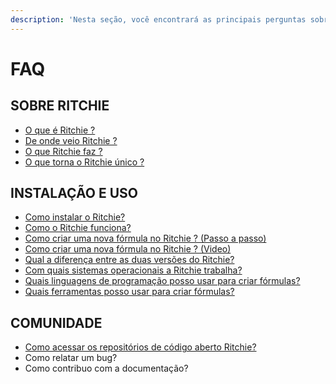 ```yaml
---
description: 'Nesta seção, você encontrará as principais perguntas sobre o Ritchie.'
---
```


# FAQ

## SOBRE RITCHIE 

* [O que é Ritchie ? ](https://docs.ritchiecli.io/v/doc-portuguese/#o-que-e-o-ritchie)
* [De onde veio Ritchie ? ](https://docs.ritchiecli.io/v/doc-portuguese/#de-onde-veio-o-ritchie)
* [O que Ritchie faz ? ](https://docs.ritchiecli.io/v/doc-portuguese/#o-que-faz-o-ritchie)
* [O que torna o Ritchie único ?](https://docs.ritchiecli.io/v/doc-portuguese/#o-que-torna-o-ritchie-unico)

## INSTALAÇÃO E USO 

* [Como instalar o Ritchie? ](https://docs.ritchiecli.io/v/doc-portuguese/primeiros-passos-1/instalacao-do-ritchie)
* [Como o Ritchie funciona? ](https://docs.ritchiecli.io/v/doc-portuguese/principais-conceitos)
* [Como criar uma nova fórmula no Ritchie ? \(Passo a passo\) ](https://docs.ritchiecli.io/v/doc-portuguese/recursos-1/primeira-formula)
* [Como criar uma nova fórmula no Ritchie ? \(Video\)](https://www.youtube.com/watch?v=B-6MFIIbpZI)
* [Qual a diferença entre as duas versões do Ritchie? ](https://docs.ritchiecli.io/v/doc-portuguese/arquitetura-do-sistema-1)
* [Com quais sistemas operacionais a Ritchie trabalha? ](https://docs.ritchiecli.io/v/doc-portuguese/principais-conceitos#sistemas-operacionais)
* [Quais linguagens de programação posso usar para criar fórmulas? ](https://docs.ritchiecli.io/v/doc-portuguese/principais-conceitos#linguagens-de-programacao)
* [Quais ferramentas posso usar para criar fórmulas? ](https://docs.ritchiecli.io/v/doc-portuguese/principais-conceitos#tools)

## COMUNIDADE 

* [Como acessar os repositórios de código aberto Ritchie? ](https://docs.ritchiecli.io/v/doc-portuguese/comunidade)
* Como relatar um bug? 
* Como contribuo com a documentação?

